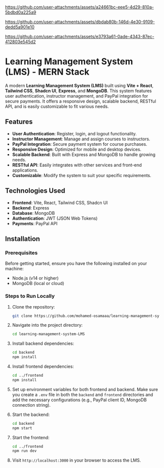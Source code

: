 

https://github.com/user-attachments/assets/a24661bc-eee5-4d29-810a-5bdbd0a225a9





https://github.com/user-attachments/assets/dbdab80b-146d-4e30-9109-dedd5a901e10





https://github.com/user-attachments/assets/e3793a61-0ade-4343-87ec-412803e545d2








# Learning Management System (LMS) - MERN Stack

A modern **Learning Management System (LMS)** built using **Vite + React**, **Tailwind CSS**, **Shadcn UI**, **Express**, and **MongoDB**. This system features user authentication, instructor management, and PayPal integration for secure payments. It offers a responsive design, scalable backend, RESTful API, and is easily customizable to fit various needs.

## Features

- **User Authentication**: Register, login, and logout functionality.
- **Instructor Management**: Manage and assign courses to instructors.
- **PayPal Integration**: Secure payment system for course purchases.
- **Responsive Design**: Optimized for mobile and desktop devices.
- **Scalable Backend**: Built with Express and MongoDB to handle growing needs.
- **RESTful API**: Easily integrates with other services and front-end applications.
- **Customizable**: Modify the system to suit your specific requirements.

## Technologies Used

- **Frontend**: Vite, React, Tailwind CSS, Shadcn UI
- **Backend**: Express
- **Database**: MongoDB
- **Authentication**: JWT (JSON Web Tokens)
- **Payments**: PayPal API

## Installation

### Prerequisites

Before getting started, ensure you have the following installed on your machine:

- Node.js (v14 or higher)
- MongoDB (local or cloud)

### Steps to Run Locally

1. Clone the repository:
   ```bash
   git clone https://github.com/mohamed-osamaaa/learning-management-system-LMS-.git
   ```

2. Navigate into the project directory:
   ```bash
   cd learning-management-system-LMS
   ```

3. Install backend dependencies:
   ```bash
   cd backend
   npm install
   ```

4. Install frontend dependencies:
   ```bash
   cd ../frontend
   npm install
   ```

5. Set up environment variables for both frontend and backend. Make sure you create a `.env` file in both the `backend` and `frontend` directories and add the necessary configurations (e.g., PayPal client ID, MongoDB connection string).

6. Start the backend:
   ```bash
   cd backend
   npm start
   ```

7. Start the frontend:
   ```bash
   cd ../frontend
   npm run dev
   ```

8. Visit `http://localhost:3000` in your browser to access the LMS.
